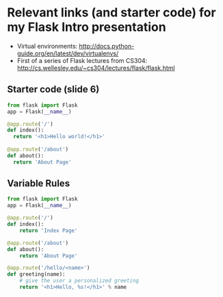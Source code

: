 # Relevant links (and starter code) for my Flask Intro presentation

* Virtual environments: http://docs.python-guide.org/en/latest/dev/virtualenvs/
* First of a series of Flask lectures from CS304: http://cs.wellesley.edu/~cs304/lectures/flask/flask.html

## Starter code (slide 6) 

```python
from flask import Flask
app = Flask(__name__)

@app.route('/')
def index(): 
  return '<h1>Hello world!</h1>'
  
@app.route('/about')
def about():
  return 'About Page'
```

## Variable Rules

```python
from flask import Flask
app = Flask(__name__)

@app.route('/')
def index():
    return 'Index Page'

@app.route('/about')
def about():
    return 'About Page'

@app.route('/hello/<name>')
def greeting(name):
	# give the user a personalized greeting
    return '<h1>Hello, %s!</h1>' % name
```
